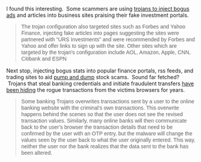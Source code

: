 I found this interesting. &nbsp;Some scammers are using <a href="http://www.h-online.com/security/news/item/Zeus-trojan-adds-fake-investment-adverts-1233415.html">trojans to inject bogus ads</a> and articles into business sites praising their fake investment portals. <br /><blockquote><span style="font-family: Helvetica, sans-serif; font-size: 14px; line-height: 17px;">The trojan configuration also targeted sites such as Forbes and Yahoo Finance, injecting fake articles into pages suggesting the sites were partnered with "URS Investments" and were recommended by Forbes and Yahoo and offer links to sign up with the site. Other sites which are targeted by the trojan's configuration include AOL, Amazon, Apple, CNN, Citibank and ESPN</span></blockquote>Next stop, injecting bogus stats into popular finance portals, rss feeds, and trading sites to aid <a href="http://en.wikipedia.org/wiki/Pump_and_dump">pump and dump</a> stock scams. &nbsp;Sound far fetched? &nbsp;Trojans that steal banking credentials and initiate fraudulent transfers <a href="http://www.gfi.com/blog/keeping-your-bank-accounts-safe-from-cybercriminals/">have been hiding</a> the rogue transactions from the victims browsers for years.<br /><blockquote><span style="font-family: Helvetica, sans-serif; font-size: 14px; line-height: 17px;">Some banking Trojans overwrites transactions sent by a user to the online banking website with the criminal’s own transactions. This overwrite happens behind the scenes so that the user does not see the revised transaction values. Similarly, many online banks will then communicate back to the user’s browser the transaction details that need to be confirmed by the user with an OTP entry, but the malware will change the values seen by the user back to what the user originally entered. This way, neither the user nor the bank realizes that the data sent to the bank has been altered.</span></blockquote>